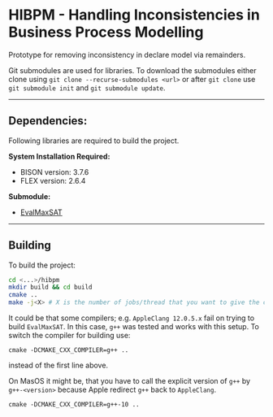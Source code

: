 # HIBPM - Handling Inconsistencies in Business Process Modelling
Prototype for removing inconsistency in declare model via remainders.

Git submodules are used for libraries.
To download the submodules either clone using ``git clone --recurse-submodules <url>`` or after ``git clone`` use ``git submodule init`` and ``git submodule update``.

---

## Dependencies:
Following libraries are required to build the project.

**System Installation Required:**
- BISON version: 3.7.6
- FLEX version: 2.6.4

**Submodule:**
- [EvalMaxSAT](https://github.com/FlorentAvellaneda/EvalMaxSAT)

---

## Building

To build the project: 
```bash
cd <...>/hibpm
mkdir build && cd build
cmake ..
make -j<X> # X is the number of jobs/thread that you want to give the compiler to be quicker 
```

It could be that some compilers; e.g. `AppleClang 12.0.5.x` fail on trying to build `EvalMaxSAT`.
In this case, `g++` was tested and works with this setup.
To switch the compiler for building use:
```
cmake -DCMAKE_CXX_COMPILER=g++ ..
```
instead of the first line above.

On MasOS it might be, that you have to call the explicit version of `g++` by `g++-<version>` because Apple redirect `g++` back to `AppleClang`.
```
cmake -DCMAKE_CXX_COMPILER=g++-10 ..
```

